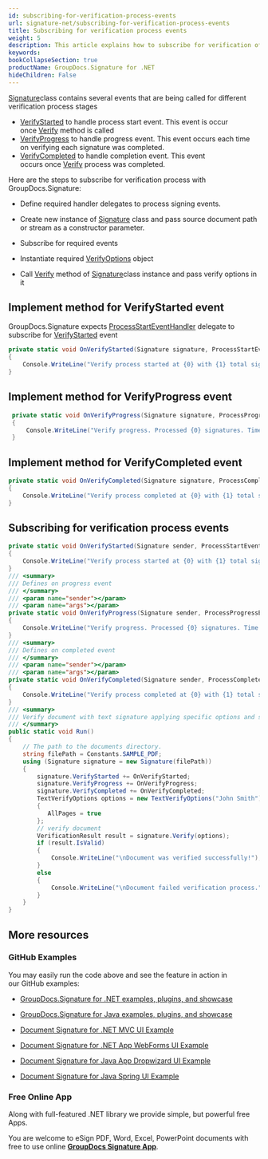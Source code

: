 ```yaml
---
id: subscribing-for-verification-process-events
url: signature-net/subscribing-for-verification-process-events
title: Subscribing for verification process events
weight: 5
description: This article explains how to subscribe for verification of electronic signatures events like start, progress and completion with GroupDocs.Signature API.
keywords: 
bookCollapseSection: true
productName: GroupDocs.Signature for .NET
hideChildren: False
---
```

[Signature](https://apireference.groupdocs.com/net/signature/groupdocs.signature/signature)class contains several events that are being called for different verification process stages

*   [VerifyStarted](https://apireference.groupdocs.com/net/signature/groupdocs.signature/signature/events/verifystarted) to handle process start event. This event is occur once [Verify](https://apireference.groupdocs.com/net/signature/groupdocs.signature/signature/methods/verify) method is called
*   [VerifyProgress](https://apireference.groupdocs.com/net/signature/groupdocs.signature/signature/events/verifyprogress) to handle progress event. This event occurs each time on verifying each signature was completed.
*   [VerifyCompleted](https://apireference.groupdocs.com/net/signature/groupdocs.signature/signature/events/verifycompleted) to handle completion event. This event occurs once [Verify](https://apireference.groupdocs.com/net/signature/groupdocs.signature/signature/methods/verify) process was completed.    

Here are the steps to subscribe for verification process with GroupDocs.Signature:

*   Define required handler delegates to process signing events.
    
*   Create new instance of [Signature](https://apireference.groupdocs.com/net/signature/groupdocs.signature/signature) class and pass source document path or stream as a constructor parameter.
    
*   Subscribe for required events  
    
*   Instantiate required [VerifyOptions](https://apireference.groupdocs.com/net/signature/groupdocs.signature.options/verifyoptions) object  
    
*   Call [Verify](https://apireference.groupdocs.com/net/signature/groupdocs.signature/signature/methods/verify) method of [Signature](https://apireference.groupdocs.com/net/signature/groupdocs.signature/signature)class instance and pass verify options in it
    

## Implement method for VerifyStarted event

GroupDocs.Signature expects [ProcessStartEventHandler](https://apireference.groupdocs.com/net/signature/groupdocs.signature/processstarteventhandler) delegate to subscribe for [VerifyStarted](https://apireference.groupdocs.com/net/signature/groupdocs.signature/signature/events/verifystarted) event

```csharp
private static void OnVerifyStarted(Signature signature, ProcessStartEventArgs args)
{
    Console.WriteLine("Verify process started at {0} with {1} total signatures to be put in document", args.Started, args.TotalSignatures);
}
```

## Implement method for VerifyProgress event

```csharp
 private static void OnVerifyProgress(Signature signature, ProcessProgressEventArgs args)
 {
     Console.WriteLine("Verify progress. Processed {0} signatures. Time spent {1} mlsec", args.ProcessedSignatures, args.Ticks);
 }
```

## Implement method for VerifyCompleted event

```csharp
private static void OnVerifyCompleted(Signature signature, ProcessCompleteEventArgs args)
{
    Console.WriteLine("Verify process completed at {0} with {1} total signatures. Process took {2} mlsec", args.Completed, args.TotalSignatures, args.Ticks);
}
```

## Subscribing for verification process events

```csharp
private static void OnVerifyStarted(Signature sender, ProcessStartEventArgs args)
{
    Console.WriteLine("Verify process started at {0} with {1} total signatures to be put in document", args.Started, args.TotalSignatures);
}
/// <summary>
/// Defines on progress event
/// </summary>
/// <param name="sender"></param>
/// <param name="args"></param>
private static void OnVerifyProgress(Signature sender, ProcessProgressEventArgs args)
{
    Console.WriteLine("Verify progress. Processed {0} signatures. Time spent {1} mlsec", args.ProcessedSignatures, args.Ticks);
}
/// <summary>
/// Defines on completed event
/// </summary>
/// <param name="sender"></param>
/// <param name="args"></param>
private static void OnVerifyCompleted(Signature sender, ProcessCompleteEventArgs args)
{
    Console.WriteLine("Verify process completed at {0} with {1} total signatures. Process took {2} mlsec", args.Completed, args.TotalSignatures, args.Ticks);
}
/// <summary>
/// Verify document with text signature applying specific options and subscribe for events
/// </summary>
public static void Run()
{
    // The path to the documents directory.
    string filePath = Constants.SAMPLE_PDF;
    using (Signature signature = new Signature(filePath))
    {
        signature.VerifyStarted += OnVerifyStarted;
        signature.VerifyProgress += OnVerifyProgress;
        signature.VerifyCompleted += OnVerifyCompleted;
        TextVerifyOptions options = new TextVerifyOptions("John Smith")
        {
           AllPages = true
        };
        // verify document
        VerificationResult result = signature.Verify(options);
        if (result.IsValid)
        {
            Console.WriteLine("\nDocument was verified successfully!");
        }
        else
        {
            Console.WriteLine("\nDocument failed verification process.");
        }
    }
}
```

## More resources

### GitHub Examples 

You may easily run the code above and see the feature in action in our GitHub examples:

*   [GroupDocs.Signature for .NET examples, plugins, and showcase](https://github.com/groupdocs-signature/GroupDocs.Signature-for-.NET)
    
*   [GroupDocs.Signature for Java examples, plugins, and showcase](https://github.com/groupdocs-signature/GroupDocs.Signature-for-Java)
    
*   [Document Signature for .NET MVC UI Example](https://github.com/groupdocs-signature/GroupDocs.Signature-for-.NET-MVC) 
    
*   [Document Signature for .NET App WebForms UI Example](https://github.com/groupdocs-signature/GroupDocs.Signature-for-.NET-WebForms)
    
*   [Document Signature for Java App Dropwizard UI Example](https://github.com/groupdocs-signature/GroupDocs.Signature-for-Java-Dropwizard)
    
*   [Document Signature for Java Spring UI Example](https://github.com/groupdocs-signature/GroupDocs.Signature-for-Java-Spring)
    

### Free Online App 

Along with full-featured .NET library we provide simple, but powerful free Apps.

You are welcome to eSign PDF, Word, Excel, PowerPoint documents with free to use online **[GroupDocs Signature App](https://products.groupdocs.app/signature)**.
